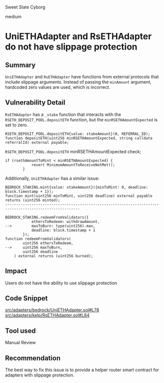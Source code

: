 Sweet Slate Cyborg

medium

# UniETHAdapter and RsETHAdapter do not have slippage protection

## Summary
`UniETHAdapter` and `RsETHAdapter` have functions from external protocols that include slippage arguments. Instead of passing the `minAmount` argument, hardcoded zero values are used, which is incorrect.

## Vulnerability Detail
`RsETHAdapter` has a `_stake` function that interacts with the `RSETH_DEPOSIT_POOL.depositETH` function, but the `minRSETHAmountExpected` is set to zero.
```solidity
RSETH_DEPOSIT_POOL.depositETH{value: stakeAmount}(0, REFERRAL_ID);
function depositETH(uint256 minRSETHAmountExpected, string calldata referralId) external payable;
```
`RSETH_DEPOSIT_POOL.depositETH` minRSETHAmountExpected check;
```solidity
if (rsethAmountToMint < minRSETHAmountExpected) {
            revert MinimumAmountToReceiveNotMet();
        }
```
Additionally, `UniETHAdapter` has a similar issue:
```solidity
BEDROCK_STAKING.mint{value: stakeAmount}({minToMint: 0, deadline: block.timestamp + 1});
function mint(uint256 minToMint, uint256 deadline) external payable returns (uint256 minted);
--------------------------------------------------------------------------------------------------------

BEDROCK_STAKING.redeemFromValidators({
            ethersToRedeem: withdrawAmount,
-->         maxToBurn: type(uint256).max,
            deadline: block.timestamp + 1
        });
function redeemFromValidators(
        uint256 ethersToRedeem,
-->     uint256 maxToBurn,
        uint256 deadline
    ) external returns (uint256 burned);
```


## Impact
Users do not have the ability to use slippage protection

## Code Snippet
[src/adapters/bedrock/UniETHAdapter.sol#L78](https://github.com/sherlock-audit/2024-05-napier-update/blob/main/napier-v1/src/adapters/bedrock/UniETHAdapter.sol#L78)
[src/adapters/kelp/RsETHAdapter.sol#L84](https://github.com/sherlock-audit/2024-05-napier-update/blob/main/napier-uups-adapters/src/adapters/kelp/RsETHAdapter.sol#L84)

## Tool used

Manual Review

## Recommendation
The best way to fix this issue is to provide a helper router smart contract for adapters with slippage protection.
